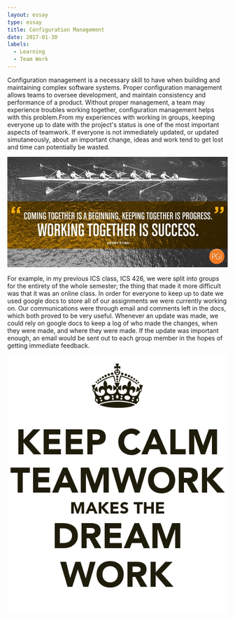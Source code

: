 ```yaml
---
layout: essay
type: essay
title: Configuration Management
date: 2017-01-30
labels:
  - Learning
  - Team Work
---
```


Configuration management is a necessary skill to have when building and maintaining complex software systems. 
Proper configuration management allows teams to oversee development, and maintain consistency and performance 
of a product. Without proper management, a team may experience troubles working together, configuration management 
helps with this problem.From my experiences with working in groups, keeping everyone up to date with the project's status is one of the most important aspects of teamwork. If everyone is not immediately updated, or updated simutaneously, about an important change, ideas and work tend to get lost and time can potentially be wasted. 

<div class="ui large rounded images">
  <img class="ui image" src="../images/Teamwork-eBook-Henry-Ford.jpg">
</div>

For example, in my previous ICS class, ICS 426, we were split into groups for the entirety
of the whole semester; the thing that made it more difficult was that it was an online class. In order for everyone to keep up to date we used google docs to store all of our assignments we were currently working on. Our communications were through email and comments left in the docs, which both proved to be very useful. Whenever an update was made, we could rely on google docs to keep a log of who made the changes, when they were made, and where they were made. If the update was important enough, an email would be sent out to each group member in the hopes of getting immediate feedback.

<div class="ui large rounded images">
  <img class="ui image" src="../images/cc57175a92075043e9e471dcf0e8b812.png">
</div>
